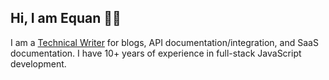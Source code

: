 ## Hi, I am Equan 👋🏼 

I am a [Technical Writer](https://technicalwrit.ing) for blogs, API documentation/integration, and SaaS documentation. I have 10+ years of experience in full-stack JavaScript development.
  






